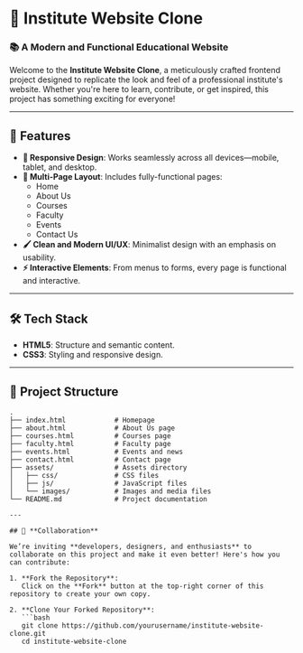 # 🏫 **Institute Website Clone**

### 📚 **A Modern and Functional Educational Website**

Welcome to the **Institute Website Clone**, a meticulously crafted frontend project designed to replicate the look and feel of a professional institute's website. Whether you're here to learn, contribute, or get inspired, this project has something exciting for everyone!

---

## 🌟 **Features**

- **🎨 Responsive Design**: Works seamlessly across all devices—mobile, tablet, and desktop.
- **📄 Multi-Page Layout**: Includes fully-functional pages:
  - Home
  - About Us
  - Courses
  - Faculty
  - Events
  - Contact Us
- **🖌️ Clean and Modern UI/UX**: Minimalist design with an emphasis on usability.
- **⚡ Interactive Elements**: From menus to forms, every page is functional and interactive.

---

## 🛠️ **Tech Stack**

- **HTML5**: Structure and semantic content.
- **CSS3**: Styling and responsive design.

---

## 📂 **Project Structure**

```plaintext
.
├── index.html            # Homepage
├── about.html            # About Us page
├── courses.html          # Courses page
├── faculty.html          # Faculty page
├── events.html           # Events and news
├── contact.html          # Contact page
├── assets/               # Assets directory
│   ├── css/              # CSS files
│   ├── js/               # JavaScript files
│   └── images/           # Images and media files
└── README.md             # Project documentation

---

## 🤝 **Collaboration**

We’re inviting **developers, designers, and enthusiasts** to collaborate on this project and make it even better! Here's how you can contribute:

1. **Fork the Repository**:  
   Click on the **Fork** button at the top-right corner of this repository to create your own copy.

2. **Clone Your Forked Repository**:  
   ```bash
   git clone https://github.com/yourusername/institute-website-clone.git
   cd institute-website-clone
